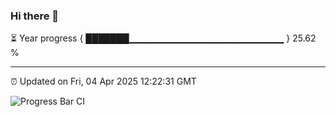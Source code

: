 ### Hi there 👋

⏳ Year progress { ███████▁▁▁▁▁▁▁▁▁▁▁▁▁▁▁▁▁▁▁▁▁▁▁ } 25.62 %

---

⏰ Updated on Fri, 04 Apr 2025 12:22:31 GMT

![Progress Bar CI](https://github.com/code-lakshay/GitHub-Actions-Demo/workflows/Progress%20Bar%20CI/badge.svg)
